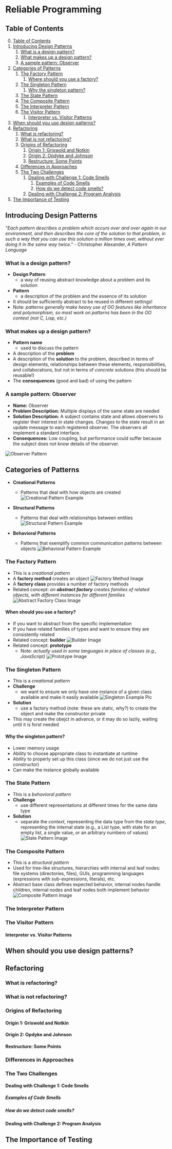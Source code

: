 # Reliable Programming

## Table of Contents

0. [Table of Contents](#table-of-contents)
1. [Introducing Design Patterns](#introducing-design-patterns)
    1. [What is a design pattern?](#what-is-a-design-pattern)
    2. [What makes up a design pattern?](#what-makes-up-a-design-pattern)
    3. [A sample pattern: Observer](#a-sample-pattern-observer)
2. [Categories of Patterns](#categories-of-patterns)
    1. [The Factory Pattern](#the-factory-pattern)
        1. [Where should you use a factory?](#when-should-you-use-a-factory)
    2. [The Singleton Pattern](#the-singleton-pattern)
        1. [Why the singleton pattern?](#why-the-singleton-pattern)
    3. [The State Pattern](#the-state-pattern)
    4. [The Composite Pattern](#the-composite-pattern)
    5. [The Interpreter Pattern](#the-interpreter-pattern)
    6. [The Visitor Pattern](#the-visitor-pattern)
        1. [Interpreter vs. Visitor Patterns](#interpreter-vs-visitor-patterns)
3. [When should you use design patterns?](#when-should-you-use-design-patterns)
4. [Refactoring](#refactoring)
    1. [What is refactoring?](#what-is-refactoring)
    2. [What is not refactoring?](#what-is-not-refactoring)
    3. [Origins of Refactoring](#origins-of-refactoring)
        1. [Origin 1: Griswold and Notkin](#origin-1-griswold-and-notkin)
        2. [Origin 2: Opdyke and Johnson](#origin-2-opdyke-and-johnson)
        3. [Restructure: Some Points](#restructure-some-points)
    4. [Differences in Approaches](#differences-in-approaches)
    5. [The Two Challenges](#the-two-challenges)
        1. [Dealing with Challenge 1: Code Smells](#dealing-with-challenge-1-code-smells)
            1. [Examples of Code Smells](#examples-of-code-smells)
            2. [How do we detect code smells?](#how-do-we-detect-code-smells)
        2. [Dealing with Challenge 2: Program Analysis](#dealing-with-challenge-2-program-analysis)
5. [The Importance of Testing](#the-importance-of-testing)

## Introducing Design Patterns

*"Each pattern describes a problem which occurs over and over again in our environment, and then describes the core of the solution to that problem, in such a way that you can use this solution a million times over, without ever doing it in the same way twice."* - Christopher Alexander, *A Pattern Language*

### What is a design pattern?

- **Design Pattern**
    - a way of reusing abstract knowledge about a problem and its solution
- **Pattern**
    - a description of the problem and the essence of its solution
- It should be sufficiently abstract to be reused in different settings!
- Note: *patterns generally make heavy use of OO features like inheritance and polymorphism, so most work on patterns has been in the OO context (not C, Lisp, etc.)*

### What makes up a design pattern?

- **Pattern name**
    - used to discuss the pattern
- A description of the **problem**
- A description of the **solution** to the problem, described in terms of design elements, relationships between these elements, responsibilities, and collaborations, but not in terms of *concrete* solutions (this should be reusable!)
- The **consequences** (good and bad) of using the pattern

### A sample pattern: Observer

- **Name:** Observer
- **Problem Description:** Multiple displays of the same state are needed
- **Solution Description:** A subject contains state and allows observers to register their interest in state changes. Changes to the state result in an update message to each registered observer. The observers all implement a standard interface. 
- **Consequences:** Low coupling, but performance could suffer because the subject does not know details of the observer.

![Observer Pattern](https://sourcemaking.com/files/v2/content/patterns/Observer.png)

## Categories of Patterns

- **Creational Patterns**
    - Patterns that deal with how objects are created
![Creational Pattern Example](https://sourcemaking.com/files/v2/content/patterns/Abstract_Factory_example1.png)

- **Structural Patterns**
    - Patterns that deal with relationships between entities
![Structural Pattern Example](https://sourcemaking.com/files/v2/content/patterns/Decorator-preview-2x.png)

- **Behavioral Patterns**
    - Patterns that exemplify common communication patterns between objects
![Behavioral Pattern Example](https://sourcemaking.com/files/v2/content/patterns/Interpreter_example1.png)

### The Factory Pattern

- This is a *creational pattern*
- A **factory method** creates an object
![Factory Method Image](https://sourcemaking.com/files/v2/content/patterns/Factory_Method.png)
- A **factory class** provides a number of factory methods
- Related concept: *an **abstract factory** creates families of related objects, with different instances for different families*
![Abstract Factory Class Image](https://sourcemaking.com/files/v2/content/patterns/Abstract_Factory.png)

#### When should you use a factory?

- If you want to abstract from the specific implementation
- If you have related families of types and want to ensure they are consistently related
- Related concept: **builder**
![Builder Image](https://sourcemaking.com/files/v2/content/patterns/Builder_example1.png)
- Related concept: **prototype**
    - Note: *actually used in some languages in place of classes (e.g., JavaScript)*
![Prototype Image](https://sourcemaking.com/files/v2/content/patterns/Prototype_example1.png)

### The Singleton Pattern

- This is a *creational pattern*
- **Challenge**
    - we want to ensure we only have one instance of a given class available and make it easily available
![Singleton Example Pic](https://sourcemaking.com/files/v2/content/patterns/Singleton_example1.png)
- **Solution**
    - use a factory method (note: these are static, why?) to create the object and make the constructor private
- This may create the obejct in advance, or it may do so lazily, waiting until it is forst needed

#### Why the singleton pattern?

- Lower memory usage
- Ability to choose appropriate class to instantiate at runtime
- Ability to properly set up this class (since we do not just use the constructor)
- Can make the instance globally available

### The State Pattern

- This is a *behavioral pattern*
- **Challenge**
    - use different representations at different times for the same data type
- **Solution**
    - separate the *context*, representing the data type from the *state type*, representing the internal state (e.g., a List type, with state for an empty list, a single value, or an arbitrary numbero of values)
![State Pattern Image](https://sourcemaking.com/files/v2/content/patterns/State_example1.png)

### The Composite Pattern

- This is a *structural pattern*
- Used for tree-like structures, hierarchies with internal and leaf nodes: file systems (directories, files), GUIs, programming languages (expressions with sub-expressions, literals), etc.
- Abstract base class defines expected behavior, internal nodes handle children, internal nodes and leaf nodes both implement behavior
![Composite Pattern Image](https://sourcemaking.com/files/v2/content/patterns/Composite_example1.png)

### The Interpreter Pattern

### The Visitor Pattern

#### Interpreter vs. Visitor Patterns

## When should you use design patterns?

## Refactoring

### What is refactoring?

### What is not refactoring?

### Origins of Refactoring

#### Origin 1: Griswold and Notkin

#### Origin 2: Opdyke and Johnson

#### Restructure: Some Points

### Differences in Approaches

### The Two Challenges

#### Dealing with Challenge 1: Code Smells

##### Examples of Code Smells

##### How do we detect code smells?

#### Dealing with Challenge 2: Program Analysis

## The Importance of Testing